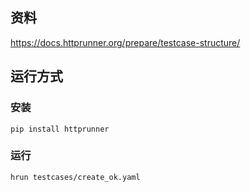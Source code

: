 ## 资料

https://docs.httprunner.org/prepare/testcase-structure/

## 运行方式

### 安装
```
pip install httprunner
```

### 运行
```
hrun testcases/create_ok.yaml
```